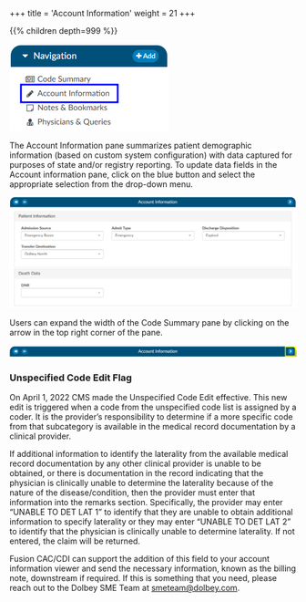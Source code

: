 +++
title = 'Account Information'
weight = 21
+++


{{% children depth=999 %}}

![Account Info Viewer](AccountInfo.png)

The Account Information pane summarizes patient demographic information (based on custom system configuration) with data captured for purposes of state and/or registry reporting. To update data fields in the Account information pane, click on the blue button and select the appropriate selection from the drop-down menu.

![Account Information Viewer](AccountInformationViewer.png)

Users can expand the width of the Code Summary pane by clicking on the arrow in the top right corner of the pane. 

![Account Information Banner](AccountInformationBanner.png)



### Unspecified Code Edit Flag

On April 1, 2022 CMS made the Unspecified Code Edit effective. This new edit is triggered when a code from the unspecified code list is assigned by a coder. It is the provider’s responsibility to determine if a more specific code from that subcategory is available in the medical record documentation by a clinical provider. 

If additional information to identify the laterality from the available medical record documentation by any other clinical provider is unable to be obtained, or there is documentation in the record indicating that the physician is clinically unable to determine the laterality because of the nature of the disease/condition, then the provider must enter that information into the remarks section. 
Specifically, the provider may enter “UNABLE TO DET LAT 1” to identify that they are unable to obtain additional information to specify laterality or they may enter “UNABLE TO DET LAT 2” to identify that the physician is clinically unable to determine laterality. If not entered, the claim will be returned.

Fusion CAC/CDI can support the addition of this field to your account information viewer and send the necessary information, known as the billing note, downstream if required. If this is something that you need, please reach out to the Dolbey SME Team at smeteam@dolbey.com. 